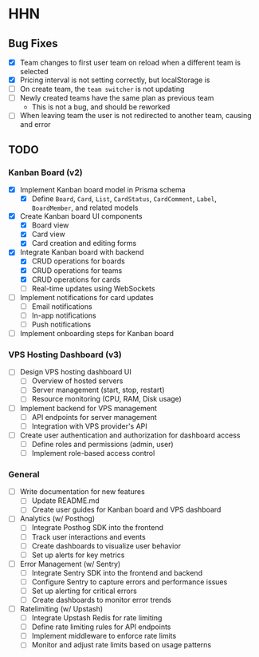 # HHN

## Bug Fixes

- [x] Team changes to first user team on reload when a different team is selected
- [x] Pricing interval is not setting correctly, but localStorage is
- [ ] On create team, the `team switcher` is not updating
- [ ] Newly created teams have the same plan as previous team
  - This is not a bug, and should be reworked
- [ ] When leaving team the user is not redirected to another team, causing and error

## TODO

### Kanban Board (v2)

- [x] Implement Kanban board model in Prisma schema
  - [x] Define `Board`, `Card`, `List`, `CardStatus`, `CardComment`, `Label`, `BoardMember`, and related models
- [x] Create Kanban board UI components
  - [x] Board view
  - [x] Card view
  - [x] Card creation and editing forms
- [x] Integrate Kanban board with backend
  - [x] CRUD operations for boards
  - [x] CRUD operations for teams
  - [x] CRUD operations for cards
  - [ ] Real-time updates using WebSockets
- [ ] Implement notifications for card updates
  - [ ] Email notifications
  - [ ] In-app notifications
  - [ ] Push notifications
- [ ] Implement onboarding steps for Kanban board

### VPS Hosting Dashboard (v3)

- [ ] Design VPS hosting dashboard UI
  - [ ] Overview of hosted servers
  - [ ] Server management (start, stop, restart)
  - [ ] Resource monitoring (CPU, RAM, Disk usage)
- [ ] Implement backend for VPS management
  - [ ] API endpoints for server management
  - [ ] Integration with VPS provider's API
- [ ] Create user authentication and authorization for dashboard access
  - [ ] Define roles and permissions (admin, user)
  - [ ] Implement role-based access control

### General

- [ ] Write documentation for new features
  - [ ] Update README.md
  - [ ] Create user guides for Kanban board and VPS dashboard
- [ ] Analytics (w/ Posthog)
  - [ ] Integrate Posthog SDK into the frontend
  - [ ] Track user interactions and events
  - [ ] Create dashboards to visualize user behavior
  - [ ] Set up alerts for key metrics
- [ ] Error Management (w/ Sentry)
  - [ ] Integrate Sentry SDK into the frontend and backend
  - [ ] Configure Sentry to capture errors and performance issues
  - [ ] Set up alerting for critical errors
  - [ ] Create dashboards to monitor error trends
- [ ] Ratelimiting (w/ Upstash)
  - [ ] Integrate Upstash Redis for rate limiting
  - [ ] Define rate limiting rules for API endpoints
  - [ ] Implement middleware to enforce rate limits
  - [ ] Monitor and adjust rate limits based on usage patterns
